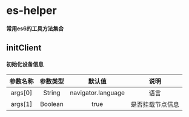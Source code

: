 # es-helper
#### 常用es6的工具方法集合

## initClient
#### 初始化设备信息
| 参数名称 | 参数类型 | 默认值 | 说明 |  
| :---: | :---: | :---: | :----: | 
| args[0] | String | navigator.language | 语言 
| args[1] | Boolean | true | 是否挂载节点信息




